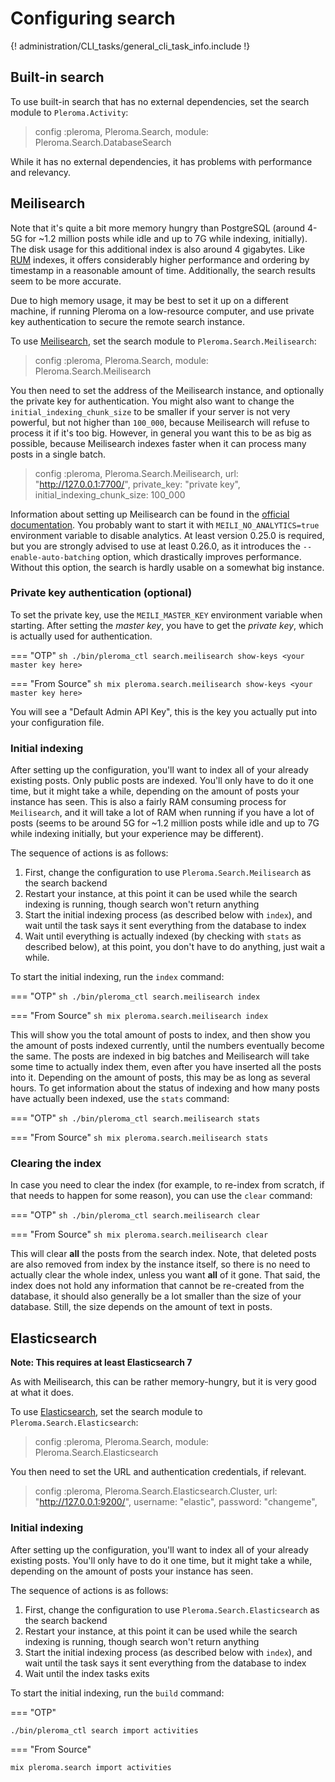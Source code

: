 # Configuring search

{! administration/CLI_tasks/general_cli_task_info.include !}

## Built-in search

To use built-in search that has no external dependencies, set the search module to `Pleroma.Activity`:

> config :pleroma, Pleroma.Search, module: Pleroma.Search.DatabaseSearch

While it has no external dependencies, it has problems with performance and relevancy.

## Meilisearch

Note that it's quite a bit more memory hungry than PostgreSQL (around 4-5G for ~1.2 million
posts while idle and up to 7G while indexing, initially). The disk usage for this additional index is also
around 4 gigabytes. Like [RUM](./cheatsheet.md#rum-indexing-for-full-text-search) indexes, it offers considerably
higher performance and ordering by timestamp in a reasonable amount of time.
Additionally, the search results seem to be more accurate.

Due to high memory usage, it may be best to set it up on a different machine, if running Pleroma on a low-resource
computer, and use private key authentication to secure the remote search instance.

To use [Meilisearch](https://www.meilisearch.com/), set the search module to `Pleroma.Search.Meilisearch`:

> config :pleroma, Pleroma.Search, module: Pleroma.Search.Meilisearch

You then need to set the address of the Meilisearch instance, and optionally the private key for authentication. You might
also want to change the `initial_indexing_chunk_size` to be smaller if your server is not very powerful, but not higher than `100_000`,
because Meilisearch will refuse to process it if it's too big. However, in general you want this to be as big as possible, because Meilisearch
indexes faster when it can process many posts in a single batch.

> config :pleroma, Pleroma.Search.Meilisearch,
>    url: "http://127.0.0.1:7700/",
>    private_key: "private key",
>    initial_indexing_chunk_size: 100_000

Information about setting up Meilisearch can be found in the
[official documentation](https://docs.meilisearch.com/learn/getting_started/installation.html).
You probably want to start it with `MEILI_NO_ANALYTICS=true` environment variable to disable analytics.
At least version 0.25.0 is required, but you are strongly advised to use at least 0.26.0, as it introduces
the `--enable-auto-batching` option, which drastically improves performance. Without this option, the search
is hardly usable on a somewhat big instance.

### Private key authentication (optional)

To set the private key, use the `MEILI_MASTER_KEY` environment variable when starting. After setting the _master key_,
you have to get the _private key_, which is actually used for authentication.

=== "OTP"
    ```sh
    ./bin/pleroma_ctl search.meilisearch show-keys <your master key here>
    ```

=== "From Source"
    ```sh
    mix pleroma.search.meilisearch show-keys <your master key here>
    ```

You will see a "Default Admin API Key", this is the key you actually put into your configuration file.

### Initial indexing

After setting up the configuration, you'll want to index all of your already existing posts. Only public posts are indexed.  You'll only
have to do it one time, but it might take a while, depending on the amount of posts your instance has seen. This is also a fairly RAM
consuming process for `Meilisearch`, and it will take a lot of RAM when running if you have a lot of posts (seems to be around 5G for ~1.2
million posts while idle and up to 7G while indexing initially, but your experience may be different).

The sequence of actions is as follows:

1. First, change the configuration to use `Pleroma.Search.Meilisearch` as the search backend
2. Restart your instance, at this point it can be used while the search indexing is running, though search won't return anything
3. Start the initial indexing process (as described below with `index`),
   and wait until the task says it sent everything from the database to index
4. Wait until everything is actually indexed (by checking with `stats` as described below),
   at this point, you don't have to do anything, just wait a while.

To start the initial indexing, run the `index` command:

=== "OTP"
    ```sh
    ./bin/pleroma_ctl search.meilisearch index
    ```

=== "From Source"
    ```sh
    mix pleroma.search.meilisearch index
    ```

This will show you the total amount of posts to index, and then show you the amount of posts indexed currently, until the numbers eventually
become the same. The posts are indexed in big batches and Meilisearch will take some time to actually index them, even after you have
inserted all the posts into it. Depending on the amount of posts, this may be as long as several hours. To get information about the status
of indexing and how many posts have actually been indexed, use the `stats` command:

=== "OTP"
    ```sh
    ./bin/pleroma_ctl search.meilisearch stats
    ```

=== "From Source"
    ```sh
    mix pleroma.search.meilisearch stats
    ```

### Clearing the index

In case you need to clear the index (for example, to re-index from scratch, if that needs to happen for some reason), you can
use the `clear` command:

=== "OTP"
    ```sh
    ./bin/pleroma_ctl search.meilisearch clear
    ```

=== "From Source"
    ```sh
    mix pleroma.search.meilisearch clear
    ```

This will clear **all** the posts from the search index. Note, that deleted posts are also removed from index by the instance itself, so
there is no need to actually clear the whole index, unless you want **all** of it gone. That said, the index does not hold any information
that cannot be re-created from the database, it should also generally be a lot smaller than the size of your database. Still, the size
depends on the amount of text in posts.

## Elasticsearch

**Note: This requires at least Elasticsearch 7**

As with Meilisearch, this can be rather memory-hungry, but it is very good at what it does.

To use [Elasticsearch]( https://www.elastic.co/elasticsearch/), set the search module to `Pleroma.Search.Elasticsearch`:

> config :pleroma, Pleroma.Search, module: Pleroma.Search.Elasticsearch

You then need to set the URL and authentication credentials, if relevant.

> config :pleroma, Pleroma.Search.Elasticsearch.Cluster,
>    url: "http://127.0.0.1:9200/",
>    username: "elastic",
>    password: "changeme",

### Initial indexing

After setting up the configuration, you'll want to index all of your already existing posts. You'll only have to do it one time, but it might take a while, depending on the amount of posts your instance has seen.

The sequence of actions is as follows:

1. First, change the configuration to use `Pleroma.Search.Elasticsearch` as the search backend
2. Restart your instance, at this point it can be used while the search indexing is running, though search won't return anything
3. Start the initial indexing process (as described below with `index`),
   and wait until the task says it sent everything from the database to index
4. Wait until the index tasks exits

To start the initial indexing, run the `build` command:

=== "OTP"
```sh
./bin/pleroma_ctl search import activities
```

=== "From Source"
```sh
mix pleroma.search import activities
```
